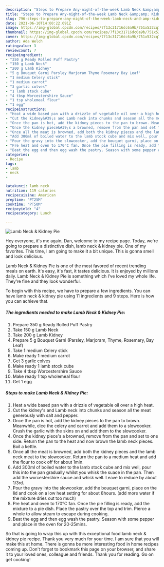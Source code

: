 ```yaml
---
description: "Steps to Prepare Any-night-of-the-week Lamb Neck &amp;amp; Kidney Pie"
title: "Steps to Prepare Any-night-of-the-week Lamb Neck &amp;amp; Kidney Pie"
slug: 796-steps-to-prepare-any-night-of-the-week-lamb-neck-and-amp-kidney-pie
date: 2021-06-10T14:00:22.091Z
image: https://img-global.cpcdn.com/recipes/7f13c31716dc6a9b/751x532cq70/lamb-neck-kidney-pie-recipe-main-photo.jpg
thumbnail: https://img-global.cpcdn.com/recipes/7f13c31716dc6a9b/751x532cq70/lamb-neck-kidney-pie-recipe-main-photo.jpg
cover: https://img-global.cpcdn.com/recipes/7f13c31716dc6a9b/751x532cq70/lamb-neck-kidney-pie-recipe-main-photo.jpg
author: Ada Welch
ratingvalue: 3
reviewcount: 7
recipeingredient:
- "350 g Ready Rolled Puff Pastry"
- "150 g Lamb Neck"
- "200 g Lamb Kidney"
- "5 g Bouquet Garni Parsley Marjoram Thyme Rosemary Bay Leaf"
- "1 medium Celery stick"
- "1 medium carrot"
- "3 garlic colves"
- "1 lamb stock cube"
- "4 tbsp Worcestershire Sauce"
- "1 tsp wholemeal flour"
- "1 egg"
recipeinstructions:
- "Heat a wide based pan with a drizzle of vegetable oil over a high heat."
- "Cut the kidney&#39;s and Lamb neck into chunks and season all the meat generously with salt and pepper."
- "Once the pan is hot, add the kidney pieces to the pan to brown. Meanwhile, dice the celery and carrot and add them to a slowcooker. Crush the garlic with the skins on and add them to the slowcooker."
- "Once the kidney piece&#39;s a browned, remove from the pan and set to one side. Return the pan to the heat and now brown the lamb neck pieces. Boil a kettle."
- "Once all the meat is browned, add both the kidney pieces and the lamb neck meat to the slowcooker. Return the pan to a medium heat and add the flour to cook off for about 1min."
- "Add 300ml of boiled water to the lamb stock cube and mix well, pour this into the pan gradually whilst you whisk the suace in the pan. Then add the worcestershire sauce and whisk well. Leave to reduce by about 1/3rd."
- "Pour the gravy into the slowcooker, add the bouquet garni, place on the lid and cook on a low heat setting for about 8hours. (add more water if the mixture dries out too much)"
- "Pre heat and oven to 170°C fan. Once the pie filling is ready, add the mixture to a pie dish. Place the pastry over the top and trim. Pierce a whole to allow steam to escape during cooking."
- "Beat the egg and then egg wash the pastry. Season with some pepper and place in the oven for 20-25mins."
categories:
- Recipe
tags:
- lamb
- neck
- 

katakunci: lamb neck  
nutrition: 119 calories
recipecuisine: American
preptime: "PT25M"
cooktime: "PT50M"
recipeyield: "4"
recipecategory: Lunch

---
```



![Lamb Neck &amp; Kidney Pie](https://img-global.cpcdn.com/recipes/7f13c31716dc6a9b/751x532cq70/lamb-neck-kidney-pie-recipe-main-photo.jpg)

Hey everyone, it's me again, Dan, welcome to my recipe page. Today, we're going to prepare a distinctive dish, lamb neck &amp; kidney pie. One of my favorites. This time, I am going to make it a bit unique. This is gonna smell and look delicious.



Lamb Neck &amp; Kidney Pie is one of the most favored of recent trending meals on earth. It's easy, it's fast, it tastes delicious. It is enjoyed by millions daily. Lamb Neck &amp; Kidney Pie is something which I've loved my whole life. They're fine and they look wonderful.


To begin with this recipe, we have to prepare a few ingredients. You can have lamb neck &amp; kidney pie using 11 ingredients and 9 steps. Here is how you can achieve that.

<!--inarticleads1-->

##### The ingredients needed to make Lamb Neck &amp; Kidney Pie:

1. Prepare 350 g Ready Rolled Puff Pastry
1. Take 150 g Lamb Neck
1. Take 200 g Lamb Kidney
1. Prepare 5 g Bouquet Garni (Parsley, Marjoram, Thyme, Rosemary, Bay Leaf)
1. Take 1 medium Celery stick
1. Make ready 1 medium carrot
1. Get 3 garlic colves
1. Make ready 1 lamb stock cube
1. Take 4 tbsp Worcestershire Sauce
1. Make ready 1 tsp wholemeal flour
1. Get 1 egg




<!--inarticleads2-->

##### Steps to make Lamb Neck &amp; Kidney Pie:

1. Heat a wide based pan with a drizzle of vegetable oil over a high heat.
1. Cut the kidney&#39;s and Lamb neck into chunks and season all the meat generously with salt and pepper.
1. Once the pan is hot, add the kidney pieces to the pan to brown. Meanwhile, dice the celery and carrot and add them to a slowcooker. Crush the garlic with the skins on and add them to the slowcooker.
1. Once the kidney piece&#39;s a browned, remove from the pan and set to one side. Return the pan to the heat and now brown the lamb neck pieces. Boil a kettle.
1. Once all the meat is browned, add both the kidney pieces and the lamb neck meat to the slowcooker. Return the pan to a medium heat and add the flour to cook off for about 1min.
1. Add 300ml of boiled water to the lamb stock cube and mix well, pour this into the pan gradually whilst you whisk the suace in the pan. Then add the worcestershire sauce and whisk well. Leave to reduce by about 1/3rd.
1. Pour the gravy into the slowcooker, add the bouquet garni, place on the lid and cook on a low heat setting for about 8hours. (add more water if the mixture dries out too much)
1. Pre heat and oven to 170°C fan. Once the pie filling is ready, add the mixture to a pie dish. Place the pastry over the top and trim. Pierce a whole to allow steam to escape during cooking.
1. Beat the egg and then egg wash the pastry. Season with some pepper and place in the oven for 20-25mins.




So that is going to wrap this up with this exceptional food lamb neck &amp; kidney pie recipe. Thank you very much for your time. I am sure that you will make this at home. There is gonna be more interesting food in home recipes coming up. Don't forget to bookmark this page on your browser, and share it to your loved ones, colleague and friends. Thank you for reading. Go on get cooking!
